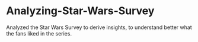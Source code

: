 # Analyzing-Star-Wars-Survey
Analyzed the Star Wars Survey to derive insights, to understand better what the fans liked in the series.

